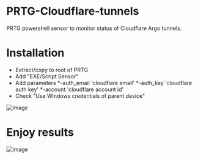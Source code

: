 # PRTG-Cloudflare-tunnels
PRTG powershell sensor to monitor status of Cloudflare Argo tunnels.

# Installation
* Extract/copy to root of PRTG
* Add "EXE/Script Sensor"
* Add parameters
  *-auth_email 'cloudflare email'
  *-auth_key 'cloudflare auth key'
  *-account 'cloudflare account id'
* Check "Use Windows credentials of parent device"

![image](https://user-images.githubusercontent.com/2597870/145362478-0bee55d4-19ef-4801-acd1-f37434abee8e.png)



# Enjoy results
![image](https://user-images.githubusercontent.com/2597870/145362269-930d4cc6-2d8e-4b6b-82de-087599f33343.png)

